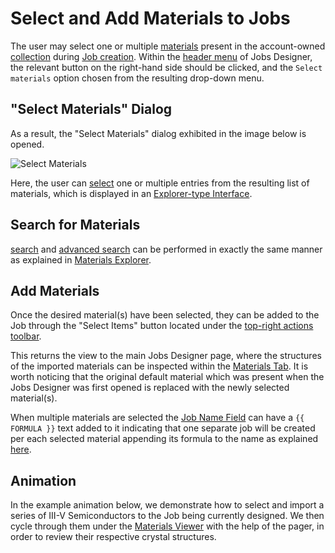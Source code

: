 # Select and Add Materials to Jobs

The user may select one or multiple [materials](../../materials/overview.md) present in the account-owned [collection](../../accounts/collections.md) during [Job creation](../overview.md). Within the [header menu](../header-menu.md) of Jobs Designer, the relevant button <i class="zmdi zmdi-more-vert zmdi-hc-border"></i> on the right-hand side should be clicked, and the `Select materials` option chosen from the resulting drop-down menu.

## "Select Materials" Dialog

As a result, the "Select Materials" dialog exhibited in the image below is opened.

![Select Materials](../../images/select-materials-dialog.png "Select Materials")

Here, the user can [select](../../entities-general/actions/select.md) one or multiple entries from the resulting list of materials, which is displayed in an [Explorer-type Interface](../../entities-general/ui/explorer.md). 

## Search for Materials

 [search](../../entities-general/actions/search.md) and [advanced search](../../materials/actions/advanced-search.md) can be performed in exactly the same manner as explained in [Materials Explorer](../../materials/ui/explorer.md).

## Add Materials

Once the desired material(s) have been selected, they can be added to the Job through the "Select Items" button <i class="zmdi zmdi-collection-plus zmdi-hc-border"></i> located under the [top-right actions toolbar](../../entities-general/ui/explorer.md#actions-toolbar). 

This returns the view to the main Jobs Designer page, where the structures of the imported materials can be inspected within the [Materials Tab](../materials-tab.md). It is worth noticing that the original default material which was present when the Jobs Designer was first opened is replaced with the newly selected material(s). 

When multiple materials are selected the [Job Name Field](../header-menu.md#1-job-name) can have a `{{ FORMULA }}` text added to it indicating that one separate job will be created per each selected material appending its formula to the name as explained [here](../header-menu.md#4-save-job).

## Animation

In the example animation below, we demonstrate how to select and import a series of III-V Semiconductors to the Job being currently designed. We then cycle through them under the [Materials Viewer](../materials-tab.md) with the help of the pager, in order to review their respective crystal structures.

<img data-gifffer="/images/add-materials-designer.gif">
